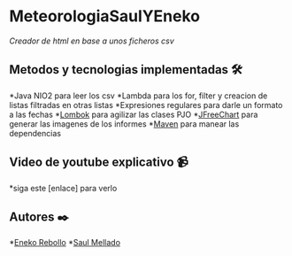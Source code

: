 # MeteorologiaSaulYEneko
_Creador de html en base a unos ficheros csv_

## Metodos y tecnologias implementadas 🛠️

*Java NIO2 para leer los csv
*Lambda para los for, filter y creacion de listas filtradas en otras listas
*Expresiones regulares para darle un formato a las fechas
*[Lombok](https://projectlombok.org/) para agilizar las clases PJO
*[JFreeChart](https://www.jfree.org/jfreechart/) para generar las imagenes de los informes
*[Maven](https://maven.apache.org/) para manear las dependencias

## Video de youtube explicativo 📹

*siga este [enlace] para verlo

## Autores ✒️

*[Eneko Rebollo](github.com/enekor)
*[Saul Mellado](github.com/saulmella12)
